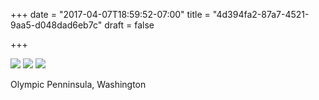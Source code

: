 +++
date = "2017-04-07T18:59:52-07:00"
title = "4d394fa2-87a7-4521-9aa5-d048dad6eb7c"
draft = false

+++

![](https://d17enza3bfujl8.cloudfront.net/DSCF6516_02.jpg)
![](https://d17enza3bfujl8.cloudfront.net/DSCF6543_01.jpg)
![](https://d17enza3bfujl8.cloudfront.net/DSCF6458_01.jpg)

Olympic Penninsula, Washington
